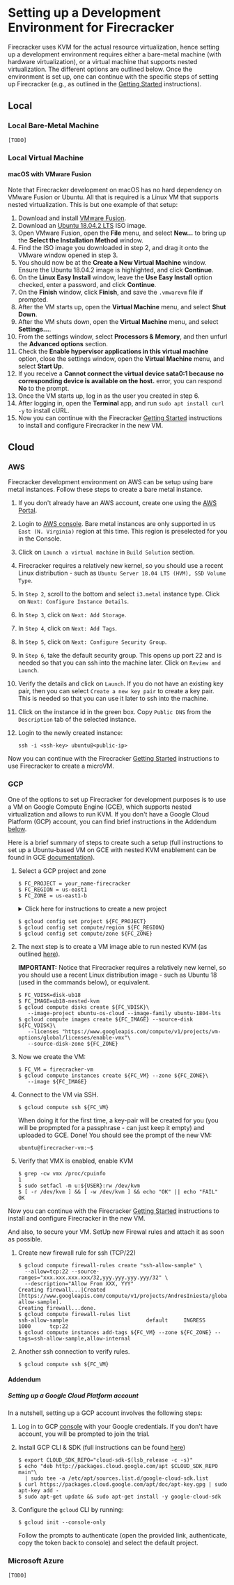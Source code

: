 # Setting up a Development Environment for Firecracker

Firecracker uses KVM for the actual resource virtualization, hence setting up
a development environment requires either a bare-metal machine (with hardware
virtualization), or a virtual machine that supports nested virtualization.
The different options are outlined below. Once the environment is set up, one
can continue with the specific steps of setting up Firecracker (e.g., as
outlined in the [Getting Started](getting-started.md) instructions).

## Local

### Local Bare-Metal Machine

`[TODO]`

### Local Virtual Machine

#### macOS with VMware Fusion

Note that Firecracker development on macOS has no hard dependency on VMware
Fusion or Ubuntu. All that is required is a Linux VM that supports nested
virtualization. This is but one example of that setup:

1. Download and install
[VMware Fusion](https://www.vmware.com/products/fusion/fusion-evaluation.html).
2. Download an [Ubuntu 18.04.2 LTS](https://www.ubuntu.com/download/desktop)
ISO image.
3. Open VMware Fusion, open the **File** menu, and select **New...** to bring up
the **Select the Installation Method** window.
4. Find the ISO image you downloaded in step 2, and drag it onto the VMware
window opened in step 3.
5. You should now be at the **Create a New Virtual Machine** window. Ensure the
Ubuntu 18.04.2 image is highlighted, and click **Continue**.
6. On the **Linux Easy Install** window, leave the **Use Easy Install** option
checked, enter a password, and click **Continue**.
7. On the **Finish** window, click **Finish**, and save the `.vmwarevm` file if
prompted.
8. After the VM starts up, open the **Virtual Machine** menu, and select **Shut
Down**.
9. After the VM shuts down, open the **Virtual Machine** menu, and select
**Settings...**.
10. From the settings window, select **Processors & Memory**, and then unfurl
the **Advanced options** section.
11. Check the **Enable hypervisor applications in this virtual machine** option,
close the settings window, open the **Virtual Machine** menu, and select **Start
Up**.
12. If you receive a **Cannot connect the virtual device sata0:1 because no
corresponding device is available on the host.** error, you can respond **No**
to the prompt.
13. Once the VM starts up, log in as the user you created in step 6.
14. After logging in, open the **Terminal** app, and run
`sudo apt install curl -y` to install cURL.
15. Now you can continue with the Firecracker
[Getting Started](getting-started.md) instructions to install and configure
Firecracker in the new VM.

## Cloud

### AWS

Firecracker development environment on AWS can be setup using bare metal instances.
Follow these steps to create a bare metal instance.

1. If you don't already have an AWS account, create one using the [AWS Portal](https://portal.aws.amazon.com/billing/signup).
1. Login to [AWS console](https://console.aws.amazon.com/console/home?region=us-east-1). Bare metal instances are
 only supported in `US East (N. Virginia)` region at this time. This
region is preselected for you in the Console.
1. Click on `Launch a virtual machine` in `Build Solution` section.
1. Firecracker requires a relatively new kernel, so you should use a recent
Linux distribution - such as `Ubuntu Server 18.04 LTS (HVM), SSD Volume Type`.
1. In `Step 2`, scroll to the bottom and select `i3.metal` instance type. Click
 on `Next: Configure Instance Details`.
1. In `Step 3`, click on `Next: Add Storage`.
1. In `Step 4`, click on `Next: Add Tags`.
1. In `Step 5`, click on `Next: Configure Security Group`.
1. In `Step 6`, take the default security group. This opens up port 22 and is
needed so that you can ssh into the machine later. Click on `Review and Launch`.
1. Verify the details and click on `Launch`. If you do not have an existing
key pair, then you can select `Create a new key pair` to create a key pair.
This is needed so that you can use it later to ssh into the machine.
1. Click on the instance id in the green box. Copy `Public DNS` from the
`Description` tab of the selected instance.
1. Login to the newly created instance:

   ```
   ssh -i <ssh-key> ubuntu@<public-ip>
   ```

  Now you can continue with the Firecracker [Getting Started](getting-started.md)
  instructions to use Firecracker to create a microVM.

### GCP

One of the options to set up Firecracker for development purposes is to use a
VM on Google Compute Engine (GCE), which supports nested virtualization and
allows to run KVM. If you don't have a Google Cloud Platform (GCP) account,
you can find brief instructions in the Addendum [below](#addendum).

Here is a brief summary of steps to create such a setup (full instructions to
set up a Ubuntu-based VM on GCE with nested KVM enablement can be found in GCE
[documentation](https://cloud.google.com/compute/docs/instances/enable-nested-virtualization-vm-instances)).

  1. Select a GCP project and zone

     ```
     $ FC_PROJECT = your_name-firecracker
     $ FC_REGION = us-east1
     $ FC_ZONE = us-east1-b
     ```

     <details><summary>Click here for instructions to create a new project</summary>
     <p>
     It might be convenient to keep your Firecracker-related GCP resources in
     a separate project, so that you can keep track of resources more easily
     and remove everything easily once your are done.

     For convenience, give the project a unique name (e.g.,
     your_name-firecracker), so that GCP does not need to create a project
     id different than project name (by appending randomized numbers to the
     name you provide).

     ```
     $ gcloud projects create ${FC_PROJECT} --enable-cloud-apis --set-as-default
     ```

     </p>
     </details>

     ```
     $ gcloud config set project ${FC_PROJECT}
     $ gcloud config set compute/region ${FC_REGION}
     $ gcloud config set compute/zone ${FC_ZONE}
     ```

  1. The next step is to create a VM image able to run nested KVM (as outlined
     [here](https://cloud.google.com/compute/docs/instances/enable-nested-virtualization-vm-instances)).

     **IMPORTANT:** Notice that Firecracker requires a relatively new kernel,
     so you should use a recent Linux distribution image - such as Ubuntu 18
     (used in the commands below), or equivalent.

     ```
     $ FC_VDISK=disk-ub18
     $ FC_IMAGE=ub18-nested-kvm
     $ gcloud compute disks create ${FC_VDISK}\
        --image-project ubuntu-os-cloud --image-family ubuntu-1804-lts
     $ gcloud compute images create ${FC_IMAGE} --source-disk ${FC_VDISK}\
        --licenses "https://www.googleapis.com/compute/v1/projects/vm-options/global/licenses/enable-vmx"\
        --source-disk-zone ${FC_ZONE}
     ```

  1. Now we create the VM:

     ```
     $ FC_VM = firecracker-vm
     $ gcloud compute instances create ${FC_VM} --zone ${FC_ZONE}\
        --image ${FC_IMAGE}
     ```

  1. Connect to the VM via SSH.

     ```
     $ gcloud compute ssh ${FC_VM}
     ```

     When doing it for the first time, a key-pair will be created for you
     (you will be propmpted for a passphrase - can just keep it empty) and
     uploaded to GCE. Done! You should see the prompt of the new VM:

     ```
     ubuntu@firecracker-vm:~$
     ```

  1. Verify that VMX is enabled, enable KVM

     ```
     $ grep -cw vmx /proc/cpuinfo
     1
     $ sudo setfacl -m u:${USER}:rw /dev/kvm
     $ [ -r /dev/kvm ] && [ -w /dev/kvm ] && echo "OK" || echo "FAIL"
     OK
     ```

  Now you can continue with the Firecracker [Getting Started](getting-started.md)
  instructions to install and configure Firecracker in the new VM.
  
  And also, to secure your VM. SetUp new Firewal rules and attach it as soon as possible.
  
  1. Create new firewall rule for ssh (TCP/22)

     ```
     $ gcloud compute firewall-rules create "ssh-allow-sample" \
       --allow=tcp:22 --source-ranges="xxx.xxx.xxx.xxx/32,yyy.yyy.yyy.yyy/32" \
       --description="Allow From XXX, YYY"
     Creating firewall...|Created [https://www.googleapis.com/compute/v1/projects/AndresIniesta/global/firewalls/ssh-allow-sample]. 
     Creating firewall...done.
     $ gcloud compute firewall-rules list
     ssh-allow-sample                         default     INGRESS    1000      tcp:22
     $ gcloud compute instances add-tags ${FC_VM} --zone ${FC_ZONE} --tags=ssh-allow-sample,allow-internal
     
     ```
  1. Another ssh connection to verify rules.

     ```
     $ gcloud compute ssh ${FC_VM}
     ```

#### Addendum

##### Setting up a Google Cloud Platform account

In a nutshell, setting up a GCP account involves the following steps:

  1. Log in to GCP [console](https://console.cloud.google.com/) with your
  Google credentials. If you don't have account, you will be prompted to join
  the trial.

  1. Install GCP CLI & SDK (full instructions can be found
  [here](https://cloud.google.com/sdk/docs/quickstart-debian-ubuntu))

     ```
     $ export CLOUD_SDK_REPO="cloud-sdk-$(lsb_release -c -s)"
     $ echo "deb http://packages.cloud.google.com/apt $CLOUD_SDK_REPO main"\
       | sudo tee -a /etc/apt/sources.list.d/google-cloud-sdk.list
     $ curl https://packages.cloud.google.com/apt/doc/apt-key.gpg | sudo apt-key add -
     $ sudo apt-get update && sudo apt-get install -y google-cloud-sdk
     ```

  1. Configure the `gcloud` CLI by running:

     ```
     $ gcloud init --console-only
     ```

     Follow the prompts to authenticate (open the provided link, authenticate,
     copy the token back to console) and select the default project.

### Microsoft Azure

`[TODO]`
